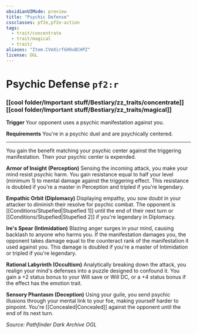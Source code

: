 ```yaml
---
obsidianUIMode: preview
title: "Psychic Defense"
cssclasses: pf2e,pf2e-action
tags:
  - trait/concentrate
  - trait/magical
  - trait/
aliases: "Item.CVmXirfGH9vBCHPZ"
license: OGL
---
```

# Psychic Defense `pf2:r`

### [[cool folder/Important stuff/Bestiary/zz_traits/concentrate]][[cool folder/Important stuff/Bestiary/zz_traits/magical]]






**Trigger** Your opponent uses a psychic manifestation against you.

**Requirements** You're in a psychic duel and are psychically centered.

* * *

You gain the benefit matching your psychic center against the triggering manifestation. Then your psychic center is expended.

**Armor of Insight (Perception)** Sensing the incoming attack, you make your mind resist psychic harm. You gain resistance equal to half your level (minimum 1) to mental damage against the triggering effect. This resistance is doubled if you're a master in Perception and tripled if you're legendary.

**Empathic Orbit (Diplomacy)** Displaying empathy, you sow doubt in your attacker to diminish their resolve for psychic combat. The opponent is [[Conditions/Stupefied|Stupefied 1]] until the end of their next turn or [[Conditions/Stupefied|Stupefied 2]] if you're legendary in Diplomacy.

**Ire's Spear (Intimidation)** Blazing anger surges in your mind, causing backlash to anyone who harms you. If the manifestation damages you, the opponent takes damage equal to the counteract rank of the manifestation it used against you. This damage is doubled if you're a master of Intimidation or tripled if you're legendary.

**Rational Labyrinth (Occultism)** Analytically breaking down the attack, you realign your mind's defenses into a puzzle designed to confound it. You gain a +2 status bonus to your Will save or Will DC, or a +4 status bonus if the effect has the emotion trait.

**Sensory Phantasm (Deception)** Using your guile, you send psychic illusions through your mental link to your foe, making yourself harder to pinpoint. You're [[Concealed|Concealed]] against the opponent until the end of its next turn.

*Source: Pathfinder Dark Archive*
*OGL*